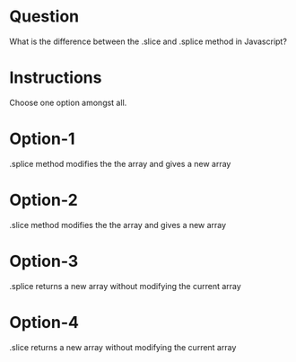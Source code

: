 # Question
What is the difference between the .slice and .splice method in Javascript?

# Instructions
Choose one option amongst all.

# Option-1
.splice method modifies the the array and gives a new array

# Option-2
.slice method modifies the the array and gives a new array

# Option-3
.splice returns a new array without modifying the current array

# Option-4
.slice returns a new array without modifying the current array
